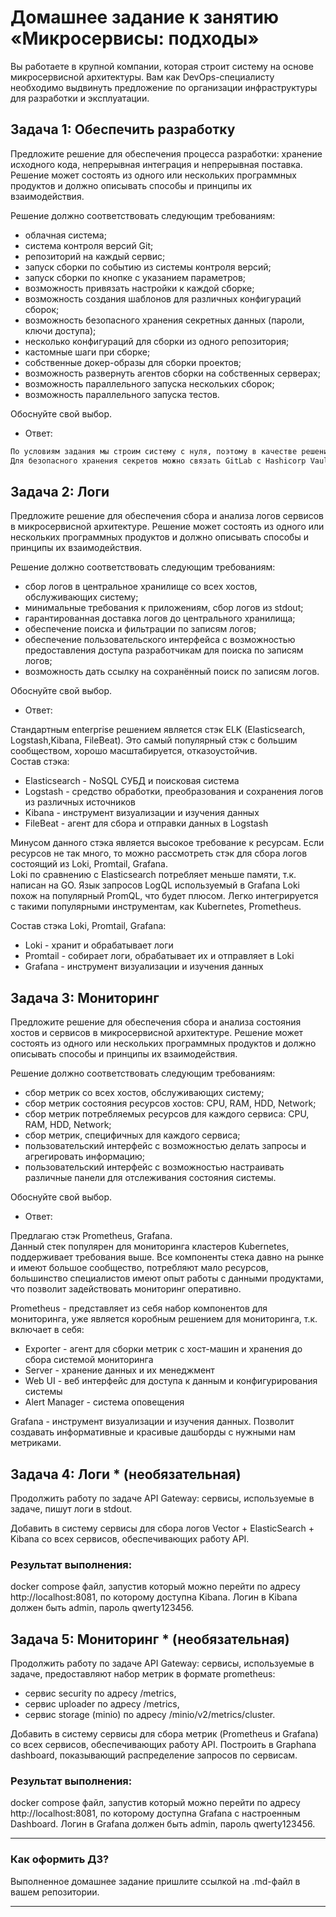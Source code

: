 # Домашнее задание к занятию «Микросервисы: подходы»

Вы работаете в крупной компании, которая строит систему на основе микросервисной архитектуры.
Вам как DevOps-специалисту необходимо выдвинуть предложение по организации инфраструктуры для разработки и эксплуатации.


## Задача 1: Обеспечить разработку

Предложите решение для обеспечения процесса разработки: хранение исходного кода, непрерывная интеграция и непрерывная поставка. 
Решение может состоять из одного или нескольких программных продуктов и должно описывать способы и принципы их взаимодействия.

Решение должно соответствовать следующим требованиям:
- облачная система;
- система контроля версий Git;
- репозиторий на каждый сервис;
- запуск сборки по событию из системы контроля версий;
- запуск сборки по кнопке с указанием параметров;
- возможность привязать настройки к каждой сборке;
- возможность создания шаблонов для различных конфигураций сборок;
- возможность безопасного хранения секретных данных (пароли, ключи доступа);
- несколько конфигураций для сборки из одного репозитория;
- кастомные шаги при сборке;
- собственные докер-образы для сборки проектов;
- возможность развернуть агентов сборки на собственных серверах;
- возможность параллельного запуска нескольких сборок;
- возможность параллельного запуска тестов.

Обоснуйте свой выбор.

- Ответ:

```Bash
По условиям задания мы строим систему с нуля, поэтому в качестве решения я бы выбрал GitLab. Он поддерживает выдвинутые требования, имеет большое сообщество, все будет централизованно в одной системе, поддерживает интеграции с другими системами, которые могут понадобится по мере роста проекта. Большим плюсом является возможность развернуть GitLab EE на своих мощностях, что актуально в наше время.
Для безопасного хранения секретов можно связать GitLab с Hashicorp Vault.
```

## Задача 2: Логи

Предложите решение для обеспечения сбора и анализа логов сервисов в микросервисной архитектуре.
Решение может состоять из одного или нескольких программных продуктов и должно описывать способы и принципы их взаимодействия.

Решение должно соответствовать следующим требованиям:
- сбор логов в центральное хранилище со всех хостов, обслуживающих систему;
- минимальные требования к приложениям, сбор логов из stdout;
- гарантированная доставка логов до центрального хранилища;
- обеспечение поиска и фильтрации по записям логов;
- обеспечение пользовательского интерфейса с возможностью предоставления доступа разработчикам для поиска по записям логов;
- возможность дать ссылку на сохранённый поиск по записям логов.

Обоснуйте свой выбор.

- Ответ:

Стандартным enterprise решением является стэк ELK (Elasticsearch, Logstash,Kibana, FileBeat). Это самый популярный стэк с большим сообществом, хорошо масштабируется, отказоустойчив.  
Состав стэка:

* Elasticsearch - NoSQL СУБД и поисковая система
* Logstash - средство обработки, преобразования и сохранения логов из различных источников
* Kibana - инструмент визуализации и изучения данных
* FileBeat - агент для сбора и отправки данных в Logstash

Минусом данного стэка является высокое требование к ресурсам. Если ресурсов не так много, то можно рассмотреть стэк для сбора логов состоящий из Loki, Promtail, Grafana.   
Loki по сравнению с Elasticsearch потребляет меньше памяти, т.к. написан на GO. Язык запросов LogQL используемый в Grafana Loki похож на популярный PromQL, что будет плюсом. Легко интегрируется с такими популярными инструментам, как Kubernetes, Prometheus.

Состав стэка Loki, Promtail, Grafana:
* Loki - хранит и обрабатывает логи
* Promtail - собирает логи, обрабатывает их и отправляет в Loki
* Grafana - инструмент визуализации и изучения данных

## Задача 3: Мониторинг

Предложите решение для обеспечения сбора и анализа состояния хостов и сервисов в микросервисной архитектуре.
Решение может состоять из одного или нескольких программных продуктов и должно описывать способы и принципы их взаимодействия.

Решение должно соответствовать следующим требованиям:
- сбор метрик со всех хостов, обслуживающих систему;
- сбор метрик состояния ресурсов хостов: CPU, RAM, HDD, Network;
- сбор метрик потребляемых ресурсов для каждого сервиса: CPU, RAM, HDD, Network;
- сбор метрик, специфичных для каждого сервиса;
- пользовательский интерфейс с возможностью делать запросы и агрегировать информацию;
- пользовательский интерфейс с возможностью настраивать различные панели для отслеживания состояния системы.

Обоснуйте свой выбор.

 - Ответ:

Предлагаю стэк Prometheus, Grafana.  
Данный стек популярен для мониторинга кластеров Kubernetes, поддерживает требования выше. Все компоненты стека давно на рынке и имеют большое сообщество, потребляют мало ресурсов, большинство специалистов имеют опыт работы с данными продуктами, что позволит задействовать мониторинг оперативно.

Prometheus - представляет из себя набор компонентов для мониторинга, уже является коробным решением для мониторинга, т.к. включает в себя:

* Exporter - агент для сборки метрик с хост-машин и хранения до сбора системой мониторинга
* Server - хранение данных и их менеджмент
* Web UI - веб интерфейс для доступа к данным и конфигурирования системы
* Alert Manager - система оповещения

Grafana - инструмент визуализации и изучения данных. Позволит создавать информативные и красивые дашборды с нужными нам метриками.

## Задача 4: Логи * (необязательная)

Продолжить работу по задаче API Gateway: сервисы, используемые в задаче, пишут логи в stdout. 

Добавить в систему сервисы для сбора логов Vector + ElasticSearch + Kibana со всех сервисов, обеспечивающих работу API.

### Результат выполнения: 

docker compose файл, запустив который можно перейти по адресу http://localhost:8081, по которому доступна Kibana.
Логин в Kibana должен быть admin, пароль qwerty123456.


## Задача 5: Мониторинг * (необязательная)

Продолжить работу по задаче API Gateway: сервисы, используемые в задаче, предоставляют набор метрик в формате prometheus:

- сервис security по адресу /metrics,
- сервис uploader по адресу /metrics,
- сервис storage (minio) по адресу /minio/v2/metrics/cluster.

Добавить в систему сервисы для сбора метрик (Prometheus и Grafana) со всех сервисов, обеспечивающих работу API.
Построить в Graphana dashboard, показывающий распределение запросов по сервисам.

### Результат выполнения: 

docker compose файл, запустив который можно перейти по адресу http://localhost:8081, по которому доступна Grafana с настроенным Dashboard.
Логин в Grafana должен быть admin, пароль qwerty123456.

---

### Как оформить ДЗ?

Выполненное домашнее задание пришлите ссылкой на .md-файл в вашем репозитории.

---
